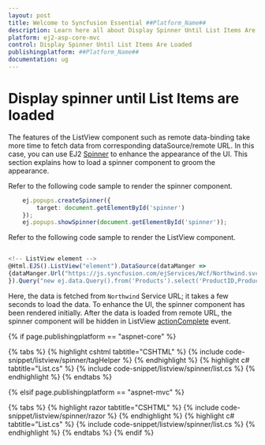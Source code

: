 ```yaml
---
layout: post
title: Welcome to Syncfusion Essential ##Platform_Name##
description: Learn here all about Display Spinner Until List Items Are Loaded of Syncfusion Essential ##Platform_Name## widgets based on HTML5 and jQuery.
platform: ej2-asp-core-mvc
control: Display Spinner Until List Items Are Loaded
publishingplatform: ##Platform_Name##
documentation: ug
---
```


# Display spinner until List Items are loaded

The features of the ListView component such as remote data-binding take more time to fetch data from corresponding
dataSource/remote URL. In this case, you can use EJ2
[Spinner](https://ej2.syncfusion.com/aspnetcore/documentation/spinner/) to enhance the appearance of the UI. This
section explains how to load a spinner component to groom the appearance.

Refer to the following code sample to render the spinner component.

```typescript
    ej.popups.createSpinner({
        target: document.getElementById('spinner')
    });
    ej.popups.showSpinner(document.getElementById('spinner'));
```

Refer to the following code sample to render the ListView component.

```typescript

<!-- ListView element -->
@Html.EJS().ListView("element").DataSource(dataManger =>
{dataManger.Url("https://js.syncfusion.com/ejServices/Wcf/Northwind.svc/").CrossDomain(true);
}).Query("new ej.data.Query().from('Products').select('ProductID,ProductName').take(10)").ActionBegin("onBegin").Fields(new ListViewFieldSettings { Id = "ProductID", Text = "ProductName" }).ShowHeader(true).HeaderTitle("Product Name").Width("300").ActionComplete("oncomplete").Render()

```

Here, the data is fetched from `Northwind` Service URL; it takes a few seconds to load the data. To enhance the UI, the
spinner component has been rendered initially. After the data is loaded from remote URL, the spinner component will be
hidden in ListView
[actionComplete](https://ej2.syncfusion.com/documentation/api/list-view/#actioncomplete)
event.

{% if page.publishingplatform == "aspnet-core" %}

{% tabs %}
{% highlight cshtml tabtitle="CSHTML" %}
{% include code-snippet/listview/spinner/tagHelper %}
{% endhighlight %}
{% highlight c# tabtitle="List.cs" %}
{% include code-snippet/listview/spinner/list.cs %}
{% endhighlight %}
{% endtabs %}

{% elsif page.publishingplatform == "aspnet-mvc" %}

{% tabs %}
{% highlight razor tabtitle="CSHTML" %}
{% include code-snippet/listview/spinner/razor %}
{% endhighlight %}
{% highlight c# tabtitle="List.cs" %}
{% include code-snippet/listview/spinner/list.cs %}
{% endhighlight %}
{% endtabs %}
{% endif %}


